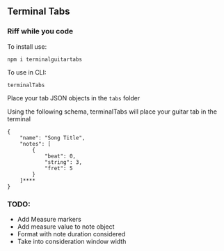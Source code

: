 ## Terminal Tabs

### Riff while you code

To install use:

```
npm i terminalguitartabs
```

To use in CLI:

```
terminalTabs
```

Place your tab JSON objects in the `tabs` folder

Using the following schema, terminalTabs will place your guitar tab in the terminal

```
{
	"name": "Song Title",
	"notes": [
		{
			"beat": 0,
			"string": 3,
			"fret": 5
		}
	]****
}
```

### TODO:

- Add Measure markers
- Add measure value to note object
- Format with note duration considered
- Take into consideration window width
